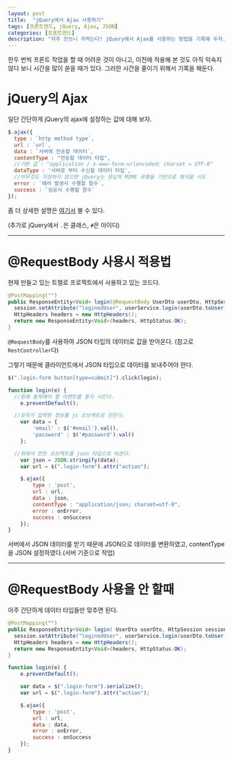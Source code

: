 ```yaml
---
layout: post
title:  "jQuery에서 Ajax 사용하기"
tags: [프론트엔드, jQuery, Ajax, JSON]
categories: [프론트엔드]
description: "자주 안쓰니 까먹는다! jQuery에서 Ajax를 사용하는 방법을 기록해 두자."
---
```


한두 번씩 프론트 작업을 할 때 어려운 것이 아니고, 이전에 적용해 본 것도 아직 익숙지 않다 보니 시간을 많이 쏟을 때가 있다. 그러한 시간을 줄이기 위해서 기록을 해둔다.  

jQuery의 Ajax
================

일단 간단하게 jQuery의 ajax에 설정하는 값에 대해 보자.

```js
$.ajax({
  type : `http method type`,
  url : `url`,
  data : `서버에 전송할 데이터`,
  contentType : "전송할 데이터 타입",
  //기본 값 : "application / x-www-form-urlencoded; charset = UTF-8"  
  dataType : '서버로 부터 수신할 데이터 타입',
  //아무것도 지정하지 않으면 jQuery는 응답의 MIME 유형을 기반으로 해석을 시도
  error : `에러 발생시 수행할 함수`,
  success : `성공시 수행할 함수`
});
```  

좀 더 상세한 설명은 [여기서](http://api.jquery.com/jquery.ajax/) 볼 수 있다.  

(추가로 jQuery에서 `.`은 클래스, `#`은 아이디)

---

@RequestBody 사용시 적용법
=========================

현재 만들고 있는 트렐로 프로젝트에서 사용하고 있는 코드다.

```java
@PostMapping("")
public ResponseEntity<Void> login(@RequestBody UserDto userDto, HttpSession session) {
  session.setAttribute("loginedUser", userService.login(userDto.toUser()));
  HttpHeaders headers = new HttpHeaders();
  return new ResponseEntity<Void>(headers, HttpStatus.OK);
}
```  

`@RequestBody`를 사용하여 JSON 타입의 데이터로 값을 받아온다. (참고로 `RestController`다)  

그렇기 때문에 클라이언트에서 JSON 타입으로 데이터를 보내주어야 한다.  

```js
$(".login-form button[type=submit]").click(login);

function login(e) {
  //원래 동작해야 할 이벤트를 중지 시킨다.  
	e.preventDefault();

  //유저가 입력한 정보를 js 오브젝트로 만든다.  
	var data = {
		'email' : $('#email').val(),
		'password' : $('#password').val()
	};

  //위에서 만든 오브젝트를 json 타입으로 바꾼다.
	var json = JSON.stringify(data);
	var url = $(".login-form").attr("action");

	$.ajax({
		type : 'post',
		url : url,
		data : json,
		contentType : "application/json; charset=utf-8",
		error : onError,
		success : onSuccess
	});
}
```  

서버에서 JSON 데이터를 받기 때문에 JSON으로 데이터를 변환하였고, contentType을 JSON 설정하였다.(서버 기준으로 작업)  

---  

@RequestBody 사용을 안 할때
=========================

아주 간단하게 데이터 타입들만 맞추면 된다.  

```java
@PostMapping("")
public ResponseEntity<Void> login( UserDto userDto, HttpSession session) {
  session.setAttribute("loginedUser", userService.login(userDto.toUser()));
  HttpHeaders headers = new HttpHeaders();
  return new ResponseEntity<Void>(headers, HttpStatus.OK);
}
```

```js
function login(e) {
	e.preventDefault();

	var data = $(".login-form").serialize();
	var url = $(".login-form").attr("action");

	$.ajax({
		type : 'post',
		url : url,
		data : data,
		error : onError,
		success : onSuccess
	});
}
```
